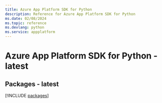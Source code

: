 ```yaml
---
title: Azure App Platform SDK for Python
description: Reference for Azure App Platform SDK for Python
ms.date: 02/08/2024
ms.topic: reference
ms.devlang: python
ms.service: appplatform
---
```

# Azure App Platform SDK for Python - latest
## Packages - latest
[!INCLUDE [packages](app-platform-index.md)]